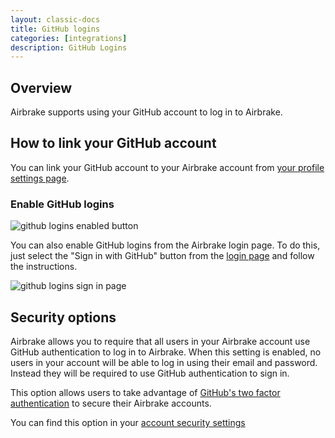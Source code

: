 ```yaml
---
layout: classic-docs
title: GitHub logins
categories: [integrations]
description: GitHub Logins
---
```


## Overview
Airbrake supports using your GitHub account to log in to Airbrake.

## How to link your GitHub account
You can link your GitHub account to your Airbrake account from
[your profile settings page](https://airbrake.io/users/edit).

### Enable GitHub logins
![github logins enabled button](/docs/assets/img/docs/integrations/github_logins_enable_button.png)

You can also enable GitHub logins from the Airbrake login page. To do this,
just select the "Sign in with GitHub" button from the
[login page](https://airbrake.io/login) and follow the instructions.

![github logins sign in page](/docs/assets/img/docs/integrations/github_logins_sign_in_page.png)

## Security options
Airbrake allows you to require that all users in your Airbrake account use
GitHub authentication to log in to Airbrake. When this setting is enabled, no
users in your account will be able to log in using their email and password.
Instead they will be required to use GitHub authentication to sign in.

This option allows users to take advantage of
[GitHub's two factor authentication](https://help.github.com/articles/about-two-factor-authentication/)
to secure their Airbrake accounts.

You can find this option in your
[account security settings](https://airbrake.io/account/security)
